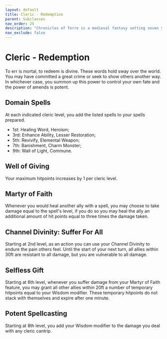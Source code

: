 ```yaml
---
layout: default
title: Cleric - Redemption
parent: Subclasses
nav_order: 25
description: "Chronicles of Terre is a medieval fantasy setting seven years in the writing, currently for dungeons & dragons 5th edition."
nav_exclude: false
---
```


# Cleric - Redemption

To err is mortal, to redeem is divine. These words hold sway over the world. You may have committed a great crime or seek to show others another way. In whichever case, you summon up this power to control your own fate and the power of amends is potent. 

## Domain Spells

At each indicated cleric level, you add the listed spells to your spells prepared.
- 1st: Healing Word, Heroism;
- 3rd: Enhance Ability, Lesser Restoration;
- 5th: Revivify, Elemental Weapon;
- 7th: Banishment, Charm Monster;
- 9th: Wall of Light, Commune.

## Well of Giving

Your maximum hitpoints increases by 1 per cleric level. 

## Martyr of Faith

Whenever you would heal another ally with a spell, you may choose to take damage equal to the spell's level, if you do so you may heal the ally an additional amount of hit points equal to three times the damage taken. 

## Channel Divinity: Suffer For All

Starting at 2nd level, as an action you can use your Channel Divinity to endure the pain others feel. Until the start of your next turn, all allies within 30ft are resistant to all damage, but you are vulnerable to all damage. 

## Selfless Gift

Starting at 6th level, whenever you suffer damage from your Martyr of Faith feature, you may grant all other allies within 20ft a number of temporary hitpoints equal to your Wisdom modifier. These temporary hitpoints do not stack with themselves and expire after one minute.

## Potent Spellcasting

Starting at 8th level, you add your Wisdom modifier to the damage you deal with any cleric cantrip. 